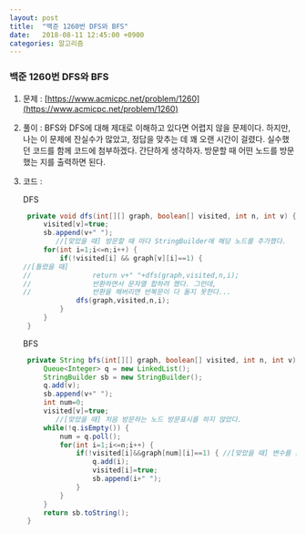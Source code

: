```yaml
---
layout: post
title:  "백준 1260번 DFS와 BFS"
date:   2018-08-11 12:45:00 +0900
categories: 알고리즘
---
```

### 백준 1260번  DFS와 BFS

1. 문제 : [https://www.acmicpc.net/problem/1260](https://www.acmicpc.net/problem/1260)

2. 풀이 : BFS와 DFS에 대해 제대로 이해하고 있다면 어렵지 않을 문제이다. 하지만, 나는 이 문제에 잔실수가 많았고, 정답을 맞추는 데 꽤 오랜 시간이 걸렸다. 실수했던 코드를 함께 코드에 첨부하겠다. 간단하게 생각하자. 방문할 때 어떤 노드를 방문했는 지를 출력하면 된다. 

3. 코드 : 

   DFS

   ```java
   	private void dfs(int[][] graph, boolean[] visited, int n, int v) {
   		visited[v]=true;
   		sb.append(v+" ");			
           //[맞았을 때] 방문할 때 마다 StringBuilder에 해당 노드를 추가했다.
   		for(int i=1;i<=n;i++) {
   			if(!visited[i] && graph[v][i]==1) {
   //[틀렸을 때]
   //				return v+" "+dfs(graph,visited,n,i); 
   //				반환하면서 문자열 합하려 했다. 그런데, 
   //				반환을 해버리면 반복문이 다 돌지 못한다...
   				dfs(graph,visited,n,i);
   			}
   		}					
   	}
   ```

   

   BFS

   ```java
   	private String bfs(int[][] graph, boolean[] visited, int n, int v) {
   		Queue<Integer> q = new LinkedList();
   		StringBuilder sb = new StringBuilder();
   		q.add(v);
   		sb.append(v+" ");
   		int num=0;
   		visited[v]=true;	
           //[맞았을 때] 처음 방문하는 노드 방문표시를 하지 않았다.
   		while(!q.isEmpty()) {
   			num = q.poll();
   			for(int i=1;i<=n;i++) {
   				if(!visited[i]&&graph[num][i]==1) {	//[맞았을 때] 변수를 혼동해 graph[v][i]를==1를 확인했다...
   					q.add(i);
   					visited[i]=true;
   					sb.append(i+" ");
   				}
   			}
   		}
   		return sb.toString();
   	}
   ```